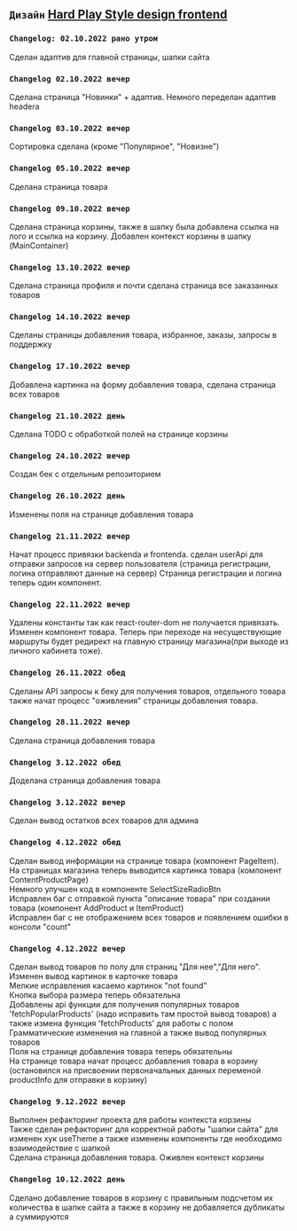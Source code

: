 ## `Дизайн` [Hard Play Style design frontend](https://www.figma.com/file/1MzMsx8iIXiny0JiTU57GC/HARD-STYLE?node-id=0%3A1&t=xyAAhYMgM3C9LVcr-1)
### `Changelog: 02.10.2022 рано утром`
Сделан адаптив для главной страницы, шапки сайта
### `Changelog 02.10.2022 вечер`
Сделана страница "Новинки" + адаптив. Немного переделан адаптив headera
### `Changelog 03.10.2022 вечер`
Сортировка сделана (кроме "Популярное", "Новизне")
### `Changelog 05.10.2022 вечер`
Сделана страница товара
### `Changelog 09.10.2022 вечер`
Сделана страница корзины, также в шапку была добавлена ссылка на лого и ссылка на корзину. Добавлен контекст корзины в шапку (MainContainer)
### `Changelog 13.10.2022 вечер`
Сделана страница профиля и почти сделана страница все заказанных товаров
### `Changelog 14.10.2022 вечер`
Сделаны страницы добавления товара, избранное, заказы, запросы в поддержку
### `Changelog 17.10.2022 вечер`
Добавлена картинка на форму добавления товара, сделана страница всех товаров
### `Changelog 21.10.2022 день`
Сделана TODO с обработкой полей на странице корзины
### `Changelog 24.10.2022 вечер`
Создан бек с отдельным репозиторием
### `Changelog 26.10.2022 день`
Изменены поля на странице добавления товара
### `Changelog 21.11.2022 вечер`
Начат процесс привязки backenda и frontenda.
сделан userApi для отправки запросов на сервер пользователя (страница регистрации, логина отправляют данные на сервер)
Страница регистрации и логина теперь один компонент.
### `Changelog 22.11.2022 вечер`
Удалены константы так как react-router-dom не получается привязать.
Изменен компонент товара.
Теперь при переходе на несуществующие маршруты будет редирект на главную страницу магазина(при выходе из личного кабинета тоже).
### `Changelog 26.11.2022 обед`
Сделаны API запросы к беку для получения товаров, отдельного товара также начат процесс "оживления" страницы добавления товара.
### `Changelog 28.11.2022 вечер`
Сделана страница добавления товара
### `Changelog 3.12.2022 обед`
Доделана страница добавления товара
### `Changelog 3.12.2022 вечер`
Сделан вывод остатков всех товаров для админа
### `Changelog 4.12.2022 обед`
Сделан вывод информации на странице товара (компонент PageItem).
<br>На страницах магазина теперь выводится картинка товара (компонент ContentProductPage)
<br>Немного улучшен код в компоненте SelectSizeRadioBtn
<br>Исправлен баг с отправкой пункта "описание товара" при создании товара (компонент AddProduct и ItemProduct)
<br>Исправлен баг с не отображением всех товаров и появлением ошибки в консоли "count"

### `Changelog 4.12.2022 вечер`
Сделан вывод товаров по полу для страниц "Для нее","Для него".
<br>Изменен вывод картинок в карточке товара
<br>Мелкие исправления касаемо картинок "not found"
<br>Кнопка выбора размера теперь обязательна
<br>Добавлены api функции для получения популярных товаров 'fetchPopularProducts' (надо исправить там простой вывод товаров) а также измена функция 'fetchProducts' для работы с полом 
<br>Грамматические изменения на главной а также вывод популярных товаров
<br>Поля на странице добавления товара теперь обязательны
<br>На странице товара начат процесс добавления товара в корзину (остановился на присвоении первоначальных данных переменой productInfo для отправки в корзину)

### `Changelog 9.12.2022 вечер`
Выполнен рефакторинг проекта для работы контекста корзины
<br>Также сделан рефакторинг для корректной работы "шапки сайта" для изменен хук useTheme а также изменены компоненты где необходимо взаимодействие с шапкой
<br>Сделана страница добавления товара. Оживлен контекст корзины

### `Changelog 10.12.2022 день`
Сделано добавление товаров в корзину с правильным подсчетом их количества в шапке сайта а также в корзину не добавляется дубликаты а суммируются